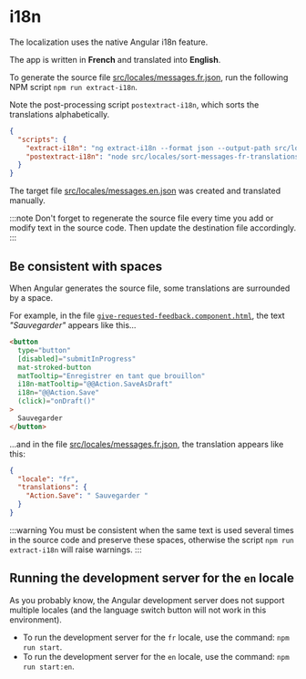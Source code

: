 # i18n

The localization uses the native Angular i18n feature.

The app is written in **French** and translated into **English**.

To generate the source file [src/locales/messages.fr.json](https://github.com/Zenika/feedzback/blob/main/client/src/locales/messages.fr.json), run the following NPM script `npm run extract-i18n`.

Note the post-processing script `postextract-i18n`, which sorts the translations alphabetically.

```json
{
  "scripts": {
    "extract-i18n": "ng extract-i18n --format json --output-path src/locales/ --out-file messages.fr.json",
    "postextract-i18n": "node src/locales/sort-messages-fr-translations.js"
  }
}
```

The target file [src/locales/messages.en.json](https://github.com/Zenika/feedzback/blob/main/client/src/locales/messages.en.json) was created and translated manually.

:::note
Don't forget to regenerate the source file every time you add or modify text in the source code.
Then update the destination file accordingly.
:::

## Be consistent with spaces

When Angular generates the source file, some translations are surrounded by a space.

For example, in the file [`give-requested-feedback.component.html`](https://github.com/Zenika/feedzback/blob/feature/angular-18/client/src/app/give-feedback/give-requested-feedback/give-requested-feedback.component.html), the text _"Sauvegarder"_ appears like this...

```html
<button
  type="button"
  [disabled]="submitInProgress"
  mat-stroked-button
  matTooltip="Enregistrer en tant que brouillon"
  i18n-matTooltip="@@Action.SaveAsDraft"
  i18n="@@Action.Save"
  (click)="onDraft()"
>
  Sauvegarder
</button>
```

...and in the file [src/locales/messages.fr.json](https://github.com/Zenika/feedzback/blob/main/client/src/locales/messages.fr.json), the translation appears like this:

```json
{
  "locale": "fr",
  "translations": {
    "Action.Save": " Sauvegarder "
  }
}
```

:::warning
You must be consistent when the same text is used several times in the source code and preserve these spaces, otherwise the script `npm run extract-i18n` will raise warnings.
:::

## Running the development server for the `en` locale

As you probably know, the Angular development server does not support multiple locales
(and the language switch button will not work in this environment).

- To run the development server for the `fr` locale, use the command: `npm run start`.
- To run the development server for the `en` locale, use the command: `npm run start:en`.
